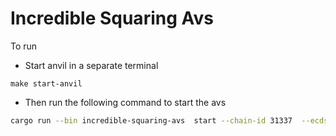 # Incredible Squaring Avs 



To run 

- Start anvil in a separate terminal 
```
make start-anvil
```
- Then run the following command to start the avs

```bash
cargo run --bin incredible-squaring-avs  start --chain-id 31337  --ecdsa-keystore-path ./crates/testing-utils/src/ecdsakeystore.json --ecdsa-keystore-password test  --bls-keystore-path ./crates/testing-utils/src/blskeystore.json --bls-keystore-password testpassword  --operator-id 0xb345f720903a3ecfd59f3de456dd9d266c2ce540b05e8c909106962684d9afa3  --operator-address 0xf39fd6e51aad88f6f4ce6ab8827279cfffb92266 --register-operator --operator-to-avs-registration-sig-salt b345f720903a3ecfd59f3de456dd9d266c2ce540b05e8c909106962684d9afa3 --socket hello --quorum-number 00
```


